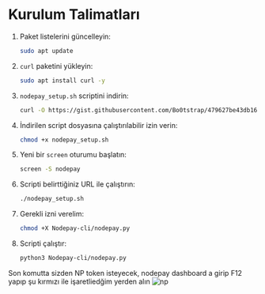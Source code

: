 # Kurulum Talimatları

1. Paket listelerini güncelleyin:

    ```bash
    sudo apt update
    ```

2. `curl` paketini yükleyin:

    ```bash
    sudo apt install curl -y
    ```

3. `nodepay_setup.sh` scriptini indirin:

    ```bash
    curl -O https://gist.githubusercontent.com/Bo0tstrap/479627be43db165b4016291ff76ea2f1/raw/eed5ade7f5aee685db1fd50ddbe60c324e209cf8/nodepay_setup.sh
    ```

4. İndirilen script dosyasına çalıştırılabilir izin verin:

    ```bash
    chmod +x nodepay_setup.sh
    ```

5. Yeni bir `screen` oturumu başlatın:

    ```bash
    screen -S nodepay
    ```

6. Scripti belirttiğiniz URL ile çalıştırın:

    ```bash
    ./nodepay_setup.sh
    ```
7. Gerekli izni verelim:

    ```bash
    chmod +X Nodepay-cli/nodepay.py
    ```

8. Scripti çalıştır:

    ```bash
    python3 Nodepay-cli/nodepay.py
    ```

Son komutta sizden NP token isteyecek, nodepay dashboard a girip F12 yapıp şu kırmızı ile işaretliedğim yerden alın
    ![np](https://github.com/user-attachments/assets/731dd642-46f2-41f4-9de5-60df7e34a1bf)






